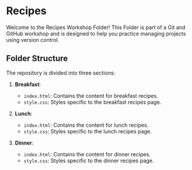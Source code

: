 # Recipes

Welcome to the Recipes Workshop Folder! This Folder is part of a Git and GitHub workshop and is designed to help you practice managing projects using version control.

## Folder Structure

The repository is divided into three sections:

1. **Breakfast**:

   - `index.html`: Contains the content for breakfast recipes.
   - `style.css`: Styles specific to the breakfast recipes page.

2. **Lunch**:

   - `index.html`: Contains the content for lunch recipes.
   - `style.css`: Styles specific to the lunch recipes page.

3. **Dinner**:
   - `index.html`: Contains the content for dinner recipes.
   - `style.css`: Styles specific to the dinner recipes page.
